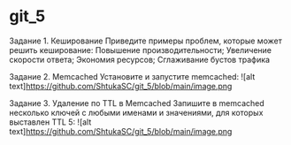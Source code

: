 # git_5
Задание 1. Кеширование
Приведите примеры проблем, которые может решить кеширование: Повышение производительности; Увеличение скорости ответа; Экономия ресурсов; Сглаживание бустов трафика

Задание 2. Memcached
Установите и запустите memcached: ![alt text]https://github.com/ShtukaSC/git_5/blob/main/image.png

Задание 3. Удаление по TTL в Memcached
Запишите в memcached несколько ключей с любыми именами и значениями, для которых выставлен TTL 5: ![alt text]https://github.com/ShtukaSC/git_5/blob/main/image.png
